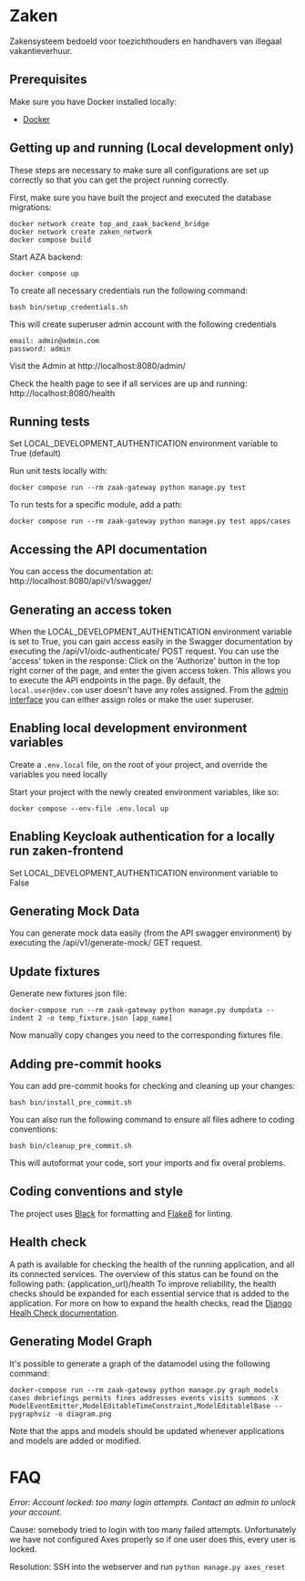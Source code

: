 # Zaken

Zakensysteem bedoeld voor toezichthouders en handhavers van illegaal vakantieverhuur.

## Prerequisites

Make sure you have Docker installed locally:

- [Docker](https://docs.docker.com/docker-for-mac/install/)

## Getting up and running (Local development only)

These steps are necessary to make sure all configurations are set up correctly so that you can get the project running correctly.

First, make sure you have built the project and executed the database migrations:

```
docker network create top_and_zaak_backend_bridge
docker network create zaken_network
docker compose build
```

Start AZA backend:

```
docker compose up
```

To create all necessary credentials run the following command:

```
bash bin/setup_credentials.sh
```

This will create superuser admin account with the following credentials

```
email: admin@admin.com
password: admin
```

Visit the Admin at http://localhost:8080/admin/

Check the health page to see if all services are up and running:
http://localhost:8080/health

## Running tests

Set LOCAL_DEVELOPMENT_AUTHENTICATION environment variable to True (default)

Run unit tests locally with:

```
docker compose run --rm zaak-gateway python manage.py test
```

To run tests for a specific module, add a path:

```
docker compose run --rm zaak-gateway python manage.py test apps/cases
```

## Accessing the API documentation

You can access the documentation at:
http://localhost:8080/api/v1/swagger/

## Generating an access token

When the LOCAL_DEVELOPMENT_AUTHENTICATION environment variable is set to True, you can gain access easily in the Swagger documentation by executing the /api/v1/oidc-authenticate/ POST request.
You can use the 'access' token in the response:
Click on the 'Authorize' button in the top right corner of the page, and enter the given access token.
This allows you to execute the API endpoints in the page.
By default, the `local.user@dev.com` user doesn't have any roles assigned.
From the [admin interface](http://localhost:8080/admin/) you can either assign roles or make the user superuser.

## Enabling local development environment variables

Create a `.env.local` file, on the root of your project, and override the variables you need locally

Start your project with the newly created environment variables, like so:

```
docker compose --env-file .env.local up
```

## Enabling Keycloak authentication for a locally run zaken-frontend

Set LOCAL_DEVELOPMENT_AUTHENTICATION environment variable to False

## Generating Mock Data

You can generate mock data easily (from the API swagger environment) by executing the /api/v1/generate-mock/ GET request.

## Update fixtures

Generate new fixtures json file:

```
docker-compose run --rm zaak-gateway python manage.py dumpdata --indent 2 -o temp_fixture.json [app_name]
```

Now manually copy changes you need to the corresponding fixtures file.

## Adding pre-commit hooks

You can add pre-commit hooks for checking and cleaning up your changes:

```
bash bin/install_pre_commit.sh
```

You can also run the following command to ensure all files adhere to coding conventions:

```
bash bin/cleanup_pre_commit.sh
```

This will autoformat your code, sort your imports and fix overal problems.

## Coding conventions and style

The project uses [Black](https://github.com/psf/black) for formatting and [Flake8](https://pypi.org/project/flake8/) for linting.

## Health check

A path is available for checking the health of the running application, and all its connected services.
The overview of this status can be found on the following path: {application_url}/health
To improve reliability, the health checks should be expanded for each essential service that is added to the application. For more on how to expand the health checks, read the [Django Healh Check documentation](https://github.com/KristianOellegaard/django-health-check).

## Generating Model Graph

It's possible to generate a graph of the datamodel using the following command:

```
docker-compose run --rm zaak-gateway python manage.py graph_models cases debriefings permits fines addresses events visits summons -X ModelEventEmitter,ModelEditableTimeConstraint,ModelEditablelBase --pygraphviz -o diagram.png
```

Note that the apps and models should be updated whenever applications and models are added or modified.

# FAQ

_Error: Account locked: too many login attempts. Contact an admin to unlock your account._

Cause: somebody tried to login with too many failed attempts. Unfortunately we have not
configured Axes properly so if one user does this, every user is locked.

Resolution: SSH into the webserver and run `python manage.py axes_reset`
